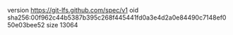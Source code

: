 version https://git-lfs.github.com/spec/v1
oid sha256:00f962c44b5387b395c268f445441fd0a3e4d2a0e84490c7148ef050e03bee52
size 13064
